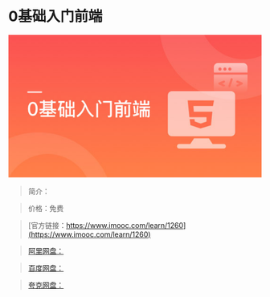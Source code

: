 # 0基础入门前端

![img](../../assets/5fe4430f0001874005400304.jpg)

> 简介：

> 价格：免费

> [官方链接：https://www.imooc.com/learn/1260](https://www.imooc.com/learn/1260)

> [阿里网盘：]()

> [百度网盘：]()

> [夸克网盘：]()
